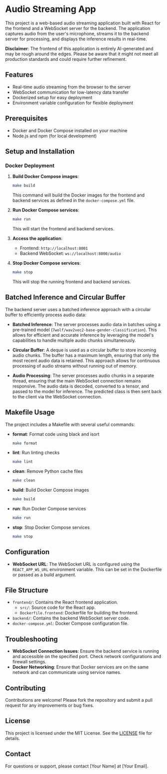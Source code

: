 # Audio Streaming App

This project is a web-based audio streaming application built with React for the frontend and a WebSocket server for the backend. The application captures audio from the user's microphone, streams it to the backend server for processing, and displays the inference results in real-time.

**Disclaimer**: The frontend of this application is entirely AI-generated and may be rough around the edges. Please be aware that it might not meet all production standards and could require further refinement.

## Features
- Real-time audio streaming from the browser to the server
- WebSocket communication for low-latency data transfer
- Dockerized setup for easy deployment
- Environment variable configuration for flexible deployment

## Prerequisites
- Docker and Docker Compose installed on your machine
- Node.js and npm (for local development)

## Setup and Installation

### Docker Deployment
1. **Build Docker Compose images**:
   ```bash
   make build
   ```
   This command will build the Docker images for the frontend and backend services as defined in the `docker-compose.yml` file.

2. **Run Docker Compose services**:
   ```bash
   make run
   ```
   This will start the frontend and backend services.

3. **Access the application**:
   - Frontend: `http://localhost:8001`
   - Backend WebSocket: `ws://localhost:8000/audio`

4. **Stop Docker Compose services**:
   ```bash
   make stop
   ```
   This will stop the running frontend and backend services.

## Batched Inference and Circular Buffer
The backend server uses a batched inference approach with a circular buffer to efficiently process audio data:

- **Batched Inference**: The server processes audio data in batches using a pre-trained model (`7wolf/wav2vec2-base-gender-classification`). This allows for efficient and accurate inference by leveraging the model's capabilities to handle multiple audio chunks simultaneously.

- **Circular Buffer**: A deque is used as a circular buffer to store incoming audio chunks. The buffer has a maximum length, ensuring that only the most recent audio data is retained. This approach allows for continuous processing of audio streams without running out of memory.

- **Audio Processing**: The server processes audio chunks in a separate thread, ensuring that the main WebSocket connection remains responsive. The audio data is decoded, converted to a tensor, and passed to the model for inference. The predicted class is then sent back to the client via the WebSocket connection.

## Makefile Usage
The project includes a Makefile with several useful commands:

- **format**: Format code using black and isort
  ```bash
  make format
  ```
- **lint**: Run linting checks
  ```bash
  make lint
  ```
- **clean**: Remove Python cache files
  ```bash
  make clean
  ```
- **build**: Build Docker Compose images
  ```bash
  make build
  ```
- **run**: Run Docker Compose services
  ```bash
  make run
  ```
- **stop**: Stop Docker Compose services
  ```bash
  make stop
  ```

## Configuration
- **WebSocket URL**: The WebSocket URL is configured using the `REACT_APP_WS_URL` environment variable. This can be set in the Dockerfile or passed as a build argument.

## File Structure
- `frontend/`: Contains the React frontend application.
  - `src/`: Source code for the React app.
  - `Dockerfile.frontend`: Dockerfile for building the frontend.
- `backend/`: Contains the backend WebSocket server code.
- `docker-compose.yml`: Docker Compose configuration file.

## Troubleshooting
- **WebSocket Connection Issues**: Ensure the backend service is running and accessible on the specified port. Check network configurations and firewall settings.
- **Docker Networking**: Ensure that Docker services are on the same network and can communicate using service names.

## Contributing
Contributions are welcome! Please fork the repository and submit a pull request for any improvements or bug fixes.

## License
This project is licensed under the MIT License. See the [LICENSE](LICENSE) file for details.

## Contact
For questions or support, please contact [Your Name] at [Your Email].